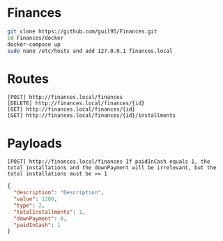 # Finances

```bash
git clone https://github.com/guil95/Finances.git
cd Finances/docker
docker-compose up
sudo nano /etc/hosts and add 127.0.0.1 finances.local
```
# Routes
```
[POST] http://finances.local/finances
[DELETE] http://finances.local/finances/{id}
[GET] http://finances.local/finances/{id}
[GET] http://finances.local/finances/{id}/installments
```

# Payloads
`
 [POST] http://finances.local/finances
 If paidInCash equals 1, the total installations and the downPayment will be irrelevant, but the total installations must be >= 1
`
```json
{
  "description": "Description",	
  "value": 1200,
  "type": 2,
  "totalInstallments": 1,
  "downPayment": 0,
  "paidInCash": 1
}

```
